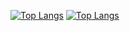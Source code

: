 [![Top Langs](https://github-readme-stats.vercel.app/api/top-langs/?username=osmanbal97)](https://github.com/osmanbal97/github-readme-stats)
[![Top Langs](https://github-readme-stats.vercel.app/api/top-langs/?username=osmanbal97&langs_count=6)](https://github.com/osmanbal97/github-readme-stats)
